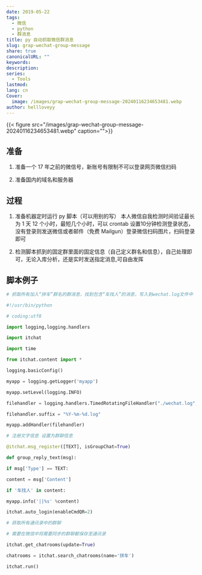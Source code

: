 ```yaml
---
date: 2019-05-22
tags:
  - 微信
  - python
  - 群消息
title: py 自动抓取微信群消息
slug: grap-wechat-group-message
share: true
canonicalURL: ""
keywords: 
description: 
series:
  - Tools
lastmod: 
lang: cn
Cover:
  image: /images/grap-wechat-group-message-20240116234653481.webp
author: hellloveyy
---
```




{{< figure src="/images/grap-wechat-group-message-20240116234653481.webp" caption="">}}
## 准备

1. 准备一个 17 年之前的微信号，新账号有限制不可以登录网页微信扫码
    
2. 准备国内的域名和服务器
    

## 过程

1. 准备机器定时运行 py 脚本（可以用别的写） 本人微信自我检测时间验证最长为 1 天 12 个小时，最短几个小时，可以 crontab 设置10分钟检测登录状态，没有登录则发送微信或者邮件（免费 Mailgun）登录微信扫码图片，扫码登录即可
    
2. 检测脚本抓到的固定群里面的固定信息（自己定义群名和信息），自己处理即可，无论入库分析，还是实时发送指定消息,可自由发挥


## 脚本例子

```python
# 抓取所有加入“拼车”群名的群消息，找到包含“车找人”的消息，写入到wechat.log文件中

#!/usr/bin/python

# coding:utf8

import logging,logging.handlers

import itchat

import time

from itchat.content import *

logging.basicConfig()

myapp = logging.getLogger('myapp')

myapp.setLevel(logging.INFO)

filehandler = logging.handlers.TimedRotatingFileHandler("./wechat.log", when='D', interval=1)

filehandler.suffix = "%Y-%m-%d.log"

myapp.addHandler(filehandler)

# 注册文字信息 设置为群聊信息

@itchat.msg_register([TEXT], isGroupChat=True)

def group_reply_text(msg):

if msg['Type'] == TEXT:

content = msg['Content']

if '车找人' in content:

myapp.info('||%s' %content)

itchat.auto_login(enableCmdQR=2)

# 获取所有通讯录中的群聊

# 需要在微信中将需要同步的群聊都保存至通讯录

itchat.get_chatrooms(update=True)

chatrooms = itchat.search_chatrooms(name='拼车')

itchat.run()

```